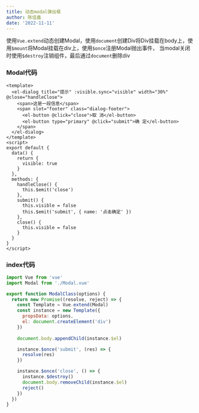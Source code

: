 ```yaml
---
title: 动态modal弹出框
author: 陈佳鑫
date: '2022-11-11'
---
```


使用`Vue.extend`动态创建Modal，使用`document`创建Div将Div挂载在body上，使用`$mount`将Modal挂载在div上，使用`$once`注册Modal抛出事件，
当modal关闭时使用`$destroy`注销组件，最后通过`document`删除div

<FlexibleModal />

### Modal代码 ###
```vue
<template>
  <el-dialog title="提示" :visible.sync="visible" width="30%" @close="handleClose">
    <span>这是一段信息</span>
    <span slot="footer" class="dialog-footer">
      <el-button @click="close">取 消</el-button>
      <el-button type="primary" @click="submit">确 定</el-button>
    </span>
  </el-dialog>
</template>
<script>
export default {
  data() {
    return {
      visible: true
    }
  },
  methods: {
    handleClose() {
      this.$emit('close')
    },
    submit() {
      this.visible = false
      this.$emit('submit', { name: '点击确定' })
    },
    close() {
      this.visible = false
    }
  }
}
</script>
```
### index代码 ###
```js
import Vue from 'vue'
import Modal from './Modal.vue'

export function ModalClass(options) {
  return new Promise((resolve, reject) => {
    const Template = Vue.extend(Modal)
    const instance = new Template({
      propsData: options,
      el: document.createElement('div')
    })
    
    document.body.appendChild(instance.$el)

    instance.$once('submit', (res) => {
      resolve(res)
    })

    instance.$once('close', () => {
      instance.$destroy()
      document.body.removeChild(instance.$el)
      reject()
    })
  })
}
```